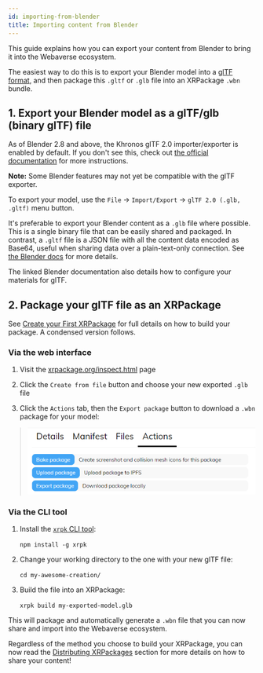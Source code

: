 ```yaml
---
id: importing-from-blender
title: Importing content from Blender
---
```


This guide explains how you can export your content from Blender to bring it into the Webaverse ecosystem.

The easiest way to do this is to export your Blender model into a <a href="https://www.khronos.org/gltf/" target="_blank" rel="noopener noreferrer">glTF format</a>, and then package this `.gltf` or `.glb` file into an XRPackage `.wbn` bundle.

## 1. Export your Blender model as a glTF/glb (binary glTF) file

As of Blender 2.8 and above, the Khronos glTF 2.0 importer/exporter is enabled by default. If you don't see this, check out <a href="https://github.com/KhronosGroup/glTF-Blender-IO" target="_blank" rel="noopener noreferrer">the official documentation</a> for more instructions.

**Note:** Some Blender features may not yet be compatible with the glTF exporter.

To export your model, use the `File` -> `Import/Export` -> `glTF 2.0 (.glb, .gltf)` menu button.

It's preferable to export your Blender content as a `.glb` file where possible. This is a single binary file that can be easily shared and packaged. In contrast, a `.gltf` file is a JSON file with all the content data encoded as Base64, useful when sharing data over a plain-text-only connection. See <a href="https://docs.blender.org/manual/en/2.83/addons/import_export/scene_gltf2.html" target="_blank" rel="noopener noreferrer">the Blender docs</a> for more details.

The linked Blender documentation also details how to configure your materials for glTF.

## 2. Package your glTF file as an XRPackage

See [Create your First XRPackage](./2-creating-an-xrpk.md) for full details on how to build your package. A condensed version follows.

### Via the web interface

1. Visit the <a href="https://xrpackage.org/inspect.html" target="_blank" rel="noopener noreferrer">xrpackage.org/inspect.html</a> page

2. Click the `Create from file` button and choose your new exported `.glb` file

3. Click the `Actions` tab, then the `Export package` button to download a `.wbn` package for your model:

> ![XRPackage.org/inspect.html Actions tab](/img/xrpackage-inspect-actions-tab.png)

### Via the CLI tool

1. Install the <a href="https://github.com/webaverse/xrpackage-cli/" target="_blank" rel="noopener noreferrer">`xrpk` CLI tool</a>:

   `npm install -g xrpk`

2. Change your working directory to the one with your new glTF file:

   `cd my-awesome-creation/`

3. Build the file into an XRPackage:

   `xrpk build my-exported-model.glb`

This will package and automatically generate a `.wbn` file that you can now share and import into the Webaverse ecosystem.

Regardless of the method you choose to build your XRPackage, you can now read the [Distributing XRPackages](./3-distributing-xrpackage.md) section for more details on how to share your content!
